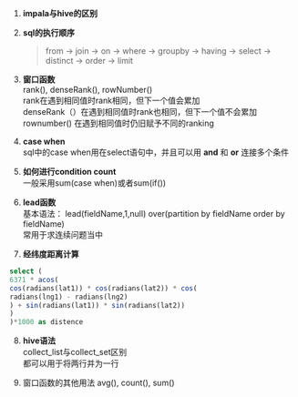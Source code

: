 1. **impala与hive的区别**


2. **sql的执行顺序**
    > from -> join -> on -> where -> groupby -> having -> select -> distinct -> order -> limit

3. **窗口函数**  
   rank(), denseRank(), rowNumber()  
   rank在遇到相同值时rank相同，但下一个值会累加  
   denseRank（）在遇到相同值时rank也相同，但下一个值不会累加  
   rownumber() 在遇到相同值时仍旧赋予不同的ranking  

4. **case when**  
   sql中的case when用在select语句中，并且可以用 __and__ 和 __or__ 连接多个条件 

5. **如何进行condition count**  
   一般采用sum(case when)或者sum(if())  

6. **lead函数**  
   基本语法： lead(fieldName,1,null) over(partition by fieldName order by fieldName)   
   常用于求连续问题当中

7. **经纬度距离计算**
```sql
select (
6371 * acos(
cos(radians(lat1)) * cos(radians(lat2)) * cos(
radians(lng1) - radians(lng2)
) + sin(radians(lat1)) * sin(radians(lat2))
)
)*1000 as distence
```

8. **hive语法**  
   collect_list与collect_set区别  
   都可以用于将两行并为一行

9. 窗口函数的其他用法
    avg(), count(), sum()
